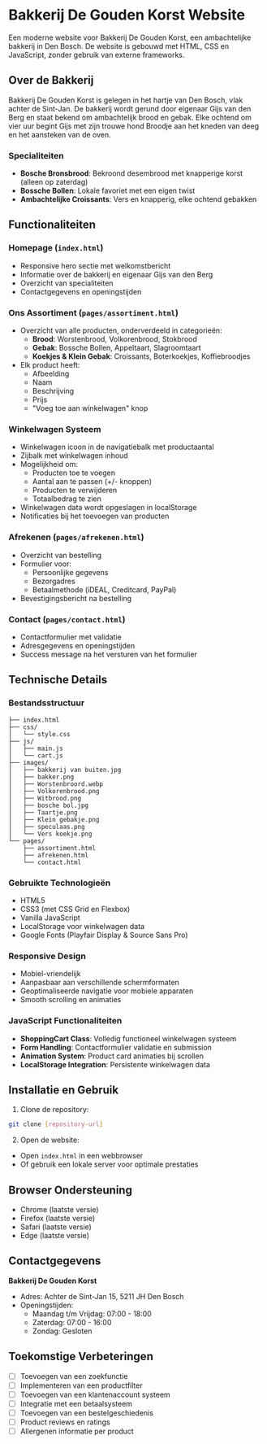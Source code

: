 # Bakkerij De Gouden Korst Website

Een moderne website voor Bakkerij De Gouden Korst, een ambachtelijke bakkerij in Den Bosch. De website is gebouwd met HTML, CSS en JavaScript, zonder gebruik van externe frameworks.

## Over de Bakkerij

Bakkerij De Gouden Korst is gelegen in het hartje van Den Bosch, vlak achter de Sint-Jan. De bakkerij wordt gerund door eigenaar Gijs van den Berg en staat bekend om ambachtelijk brood en gebak. Elke ochtend om vier uur begint Gijs met zijn trouwe hond Broodje aan het kneden van deeg en het aansteken van de oven.

### Specialiteiten
- **Bosche Bronsbrood**: Bekroond desembrood met knapperige korst (alleen op zaterdag)
- **Bossche Bollen**: Lokale favoriet met een eigen twist
- **Ambachtelijke Croissants**: Vers en knapperig, elke ochtend gebakken

## Functionaliteiten

### Homepage (`index.html`)
- Responsive hero sectie met welkomstbericht
- Informatie over de bakkerij en eigenaar Gijs van den Berg
- Overzicht van specialiteiten
- Contactgegevens en openingstijden

### Ons Assortiment (`pages/assortiment.html`)
- Overzicht van alle producten, onderverdeeld in categorieën:
  - **Brood**: Worstenbrood, Volkorenbrood, Stokbrood
  - **Gebak**: Bossche Bollen, Appeltaart, Slagroomtaart
  - **Koekjes & Klein Gebak**: Croissants, Boterkoekjes, Koffiebroodjes
- Elk product heeft:
  - Afbeelding
  - Naam
  - Beschrijving
  - Prijs
  - "Voeg toe aan winkelwagen" knop

### Winkelwagen Systeem
- Winkelwagen icoon in de navigatiebalk met productaantal
- Zijbalk met winkelwagen inhoud
- Mogelijkheid om:
  - Producten toe te voegen
  - Aantal aan te passen (+/- knoppen)
  - Producten te verwijderen
  - Totaalbedrag te zien
- Winkelwagen data wordt opgeslagen in localStorage
- Notificaties bij het toevoegen van producten

### Afrekenen (`pages/afrekenen.html`)
- Overzicht van bestelling
- Formulier voor:
  - Persoonlijke gegevens
  - Bezorgadres
  - Betaalmethode (iDEAL, Creditcard, PayPal)
- Bevestigingsbericht na bestelling

### Contact (`pages/contact.html`)
- Contactformulier met validatie
- Adresgegevens en openingstijden
- Success message na het versturen van het formulier

## Technische Details

### Bestandsstructuur
```
├── index.html
├── css/
│   └── style.css
├── js/
│   ├── main.js
│   └── cart.js
├── images/
│   ├── bakkerij van buiten.jpg
│   ├── bakker.png
│   ├── Worstenbroord.webp
│   ├── Volkorenbrood.png
│   ├── Witbrood.png
│   ├── bosche bol.jpg
│   ├── Taartje.png
│   ├── Klein gebakje.png
│   ├── speculaas.png
│   └── Vers koekje.png
└── pages/
    ├── assortiment.html
    ├── afrekenen.html
    └── contact.html
```

### Gebruikte Technologieën
- HTML5
- CSS3 (met CSS Grid en Flexbox)
- Vanilla JavaScript
- LocalStorage voor winkelwagen data
- Google Fonts (Playfair Display & Source Sans Pro)

### Responsive Design
- Mobiel-vriendelijk
- Aanpasbaar aan verschillende schermformaten
- Geoptimaliseerde navigatie voor mobiele apparaten
- Smooth scrolling en animaties

### JavaScript Functionaliteiten
- **ShoppingCart Class**: Volledig functioneel winkelwagen systeem
- **Form Handling**: Contactformulier validatie en submission
- **Animation System**: Product card animaties bij scrollen
- **LocalStorage Integration**: Persistente winkelwagen data

## Installatie en Gebruik

1. Clone de repository:
```bash
git clone [repository-url]
```

2. Open de website:
- Open `index.html` in een webbrowser
- Of gebruik een lokale server voor optimale prestaties

## Browser Ondersteuning
- Chrome (laatste versie)
- Firefox (laatste versie)
- Safari (laatste versie)
- Edge (laatste versie)

## Contactgegevens
**Bakkerij De Gouden Korst**
- Adres: Achter de Sint-Jan 15, 5211 JH Den Bosch
- Openingstijden: 
  - Maandag t/m Vrijdag: 07:00 - 18:00
  - Zaterdag: 07:00 - 16:00
  - Zondag: Gesloten

## Toekomstige Verbeteringen
- [ ] Toevoegen van een zoekfunctie
- [ ] Implementeren van een productfilter
- [ ] Toevoegen van een klantenaccount systeem
- [ ] Integratie met een betaalsysteem
- [ ] Toevoegen van een bestelgeschiedenis
- [ ] Product reviews en ratings
- [ ] Allergenen informatie per product
